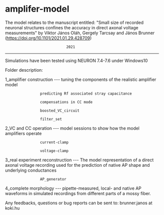 # amplifer-model

The model relates to the manuscript entitled: "Small size of recorded neuronal structures confines the accuracy in direct axonal voltage measurements" by Viktor János Oláh, Gergely Tarcsay and János Brunner 
	(https://doi.org/10.1101/2021.01.29.428709)
	
								2021			
----------------------------------------------------------------------------------------------------------
Simulations have been tested using NEURON 7.4-7.6 under Windows10 	

Folder description:

1_amplifier construction --- tuning the components of the realistic amplifier model 

					predicting Rf associated stray capacitance

					compensations in CC mode

					boosted_VC_circuit
					
					filter_set
					
					
2_VC and CC operation --- model sessions to show how the model amplifiers operate
			
					current-clamp
					
					voltage-clamp

3_real experiment reconstruction --- The model representation of a direct axonal voltage recording used for the prediction of native AP shape and underlying conductances
			
					AP_generator
					
4_complete morphology --- pipette-measured, local- and native AP waveforms in simulated recordings from different parts of a mossy fiber. 





Any feedbacks, questions or bug reports can be sent to: 
brunner.janos at koki.hu
